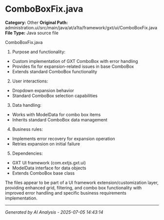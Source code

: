 # ComboBoxFix.java

**Category:** Other
**Original Path:** administration.ui/src/main/java/at/a1ta/framework/gxt/ui/ComboBoxFix.java
**File Type:** Java source file

ComboBoxFix.java
1. Purpose and functionality:
- Custom implementation of GXT ComboBox with error handling
- Provides fix for expansion-related issues in base ComboBox
- Extends standard ComboBox functionality

2. User interactions:
- Dropdown expansion behavior
- Standard ComboBox selection capabilities

3. Data handling:
- Works with ModelData for combo box items
- Inherits standard ComboBox data management

4. Business rules:
- Implements error recovery for expansion operation
- Retries expansion on initial failure

5. Dependencies:
- GXT UI framework (com.extjs.gxt.ui)
- ModelData interface for data objects
- Extends ComboBox<D> base class

The files appear to be part of a UI framework extension/customization layer, providing enhanced grid, filtering, and combo box functionality with improved error handling and specific business requirements implementation.

---
*Generated by AI Analysis - 2025-07-05 14:43:14*
